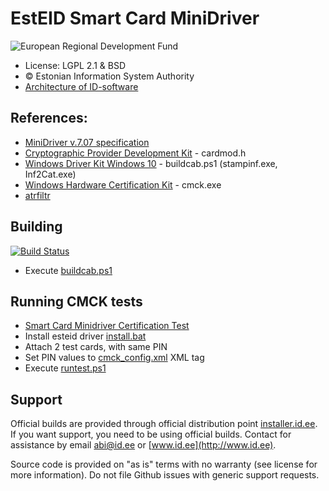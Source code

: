# EstEID Smart Card MiniDriver

![European Regional Development Fund](https://github.com/e-gov/RIHA-Frontend/raw/master/logo/EU/EU.png "European Regional Development Fund - DO NOT REMOVE THIS IMAGE BEFORE 05.03.2020")

 * License: LGPL 2.1 & BSD
 * &copy; Estonian Information System Authority
 * [Architecture of ID-software](http://open-eid.github.io)

## References:
* [MiniDriver v.7.07 specification](http://www.microsoft.com/whdc/device/input/smartcard/sc-minidriver.mspx)
* [Cryptographic Provider Development Kit](https://www.microsoft.com/en-us/download/details.aspx?id=30688) - cardmod.h
* [Windows Driver Kit Windows 10](https://developer.microsoft.com/en-us/windows/hardware/windows-driver-kit) - buildcab.ps1 (stampinf.exe, Inf2Cat.exe)
* [Windows Hardware Certification Kit](https://developer.microsoft.com/en-us/windows/hardware/windows-hardware-lab-kit) - cmck.exe
* [atrfiltr](atrfiltr/readme.txt)

## Building
[![Build Status](https://ci.appveyor.com/api/projects/status/github/open-eid/minidriver?branch=master&svg=true)](https://ci.appveyor.com/project/open-eid/minidriver)

* Execute [buildcab.ps1](buildcab.ps1)

## Running CMCK tests
* [Smart Card Minidriver Certification Test](https://msdn.microsoft.com/en-us/library/windows/hardware/dn390909%28v=vs.85%29.aspx)
* Install esteid driver [install.bat](install.bat)
* Attach 2 test cards, with same PIN
* Set PIN values to [cmck_config.xml](cmck_config.xml) <PinEntry><Value> XML tag
* Execute [runtest.ps1](runtest.ps1)

## Support
Official builds are provided through official distribution point [installer.id.ee](https://installer.id.ee). If you want support, you need to be using official builds. Contact for assistance by email [abi@id.ee](mailto:abi@id.ee) or [www.id.ee](http://www.id.ee).

Source code is provided on "as is" terms with no warranty (see license for more information). Do not file Github issues with generic support requests.
